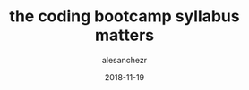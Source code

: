 ---
slug: "sample"
date: "2018-11-19"
title: "the coding bootcamp syllabus matters"
author: "alesanchezr"
avatar: "../staff/alejandro.png"
image: "/images/why2.png" # insert null if no image
excerpt: "Cras justo odio, dapibus ac facilisis in, egestas eget quam. Vivamus sagittis lacus vel augue laoreet rutrum faucibus dolor auctor.Aenean lacinia bibendum nulla sed consectetur. Donec sed odio dui."
intro: "Cras justo odio, dapibus ac facilisis in, egestas eget quam. Vivamus sagittis lacus vel augue laoreet rutrum faucibus dolor auctor.Aenean lacinia bibendum nulla sed consectetur. Donec sed odio dui."
status: "published" # published, draft, unassigned
featured: true
tags: 
- Javascript
- php
- ruby
- Web Developer
---